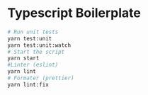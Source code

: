 # Typescript Boilerplate

```bash
# Run unit tests
yarn test:unit
yarn test:unit:watch
# Start the script
yarn start
#Linter (eslint)
yarn lint
# Formater (prettier)
yarn lint:fix
```
